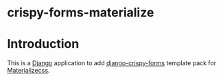 # crispy-forms-materialize

 Introduction
============

This is a [Django](https://www.djangoproject.com/) application to add [django-crispy-forms](https://github.com/maraujop/django-crispy-forms) template pack for [Materializecss](http://materializecss.com/).

